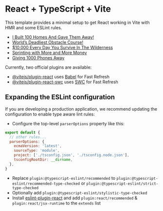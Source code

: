 # React + TypeScript + Vite

This template provides a minimal setup to get React working in Vite with HMR and some ESLint rules.

<!-- YOUTUBE:START -->
- [I Built 100 Homes And Gave Them Away!](https://www.youtube.com/watch?v=KkCXLABwHP0)
- [World’s Deadliest Obstacle Course!](https://www.youtube.com/watch?v=PWirijQkH4M)
- [$10,000 Every Day You Survive In The Wilderness](https://www.youtube.com/watch?v=U_LlX4t0A9I)
- [Sprinting with More and More Money](https://www.youtube.com/watch?v=T8I165Qxeo8)
- [Giving 1000 Phones Away](https://www.youtube.com/watch?v=i-9V21MqlhY)
<!-- YOUTUBE:END -->

Currently, two official plugins are available:

- [@vitejs/plugin-react](https://github.com/vitejs/vite-plugin-react/blob/main/packages/plugin-react/README.md) uses [Babel](https://babeljs.io/) for Fast Refresh
- [@vitejs/plugin-react-swc](https://github.com/vitejs/vite-plugin-react-swc) uses [SWC](https://swc.rs/) for Fast Refresh

## Expanding the ESLint configuration

If you are developing a production application, we recommend updating the configuration to enable type aware lint rules:

- Configure the top-level `parserOptions` property like this:

```js
export default {
  // other rules...
  parserOptions: {
    ecmaVersion: 'latest',
    sourceType: 'module',
    project: ['./tsconfig.json', './tsconfig.node.json'],
    tsconfigRootDir: __dirname,
  },
}
```

- Replace `plugin:@typescript-eslint/recommended` to `plugin:@typescript-eslint/recommended-type-checked` or `plugin:@typescript-eslint/strict-type-checked`
- Optionally add `plugin:@typescript-eslint/stylistic-type-checked`
- Install [eslint-plugin-react](https://github.com/jsx-eslint/eslint-plugin-react) and add `plugin:react/recommended` & `plugin:react/jsx-runtime` to the `extends` list
